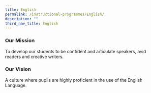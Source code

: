 ```yaml
---
title: English
permalink: /instructional-programmes/English/
description: ""
third_nav_title: English
---
```

### Our Mission

To develop our students to be confident and articulate speakers, avid readers and creative writers.

  

### Our Vision

A culture where pupils are highly proficient in the use of the English Language.